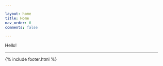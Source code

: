 ```yaml
---

layout: home
title: Home
nav_order: 0
comments: false

---
```



Hello!

---

{% include footer.html %}
